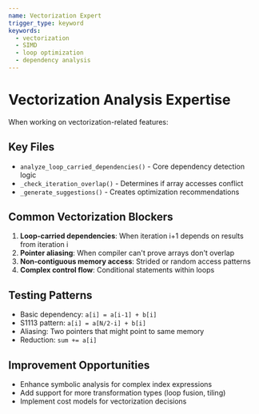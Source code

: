 ```yaml
---
name: Vectorization Expert
trigger_type: keyword
keywords:
  - vectorization
  - SIMD
  - loop optimization
  - dependency analysis
---
```


# Vectorization Analysis Expertise

When working on vectorization-related features:

## Key Files

- `analyze_loop_carried_dependencies()` - Core dependency detection logic
- `_check_iteration_overlap()` - Determines if array accesses conflict
- `_generate_suggestions()` - Creates optimization recommendations

## Common Vectorization Blockers

1. **Loop-carried dependencies**: When iteration i+1 depends on results from iteration i
2. **Pointer aliasing**: When compiler can't prove arrays don't overlap
3. **Non-contiguous memory access**: Strided or random access patterns
4. **Complex control flow**: Conditional statements within loops

## Testing Patterns

- Basic dependency: `a[i] = a[i-1] + b[i]`
- S1113 pattern: `a[i] = a[N/2-i] + b[i]`
- Aliasing: Two pointers that might point to same memory
- Reduction: `sum += a[i]`

## Improvement Opportunities

- Enhance symbolic analysis for complex index expressions
- Add support for more transformation types (loop fusion, tiling)
- Implement cost models for vectorization decisions
